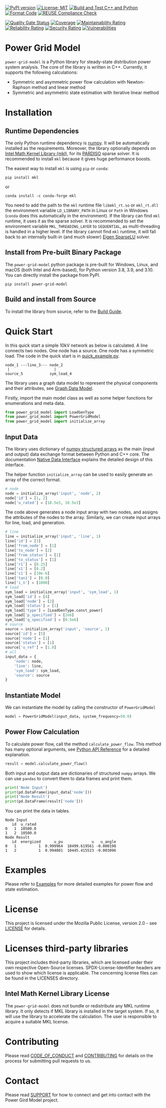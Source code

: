 <!--
SPDX-FileCopyrightText: 2022 Contributors to the Power Grid Model project <dynamic.grid.calculation@alliander.com>

SPDX-License-Identifier: MPL-2.0
-->
[![PyPI version](https://badge.fury.io/py/power-grid-model.svg)](https://badge.fury.io/py/power-grid-model)
[![License: MIT](https://img.shields.io/badge/License-MPL2.0-informational.svg)](https://github.com/alliander-opensource/power-grid-model/blob/main/LICENSE)
[![Build and Test C++ and Python](https://github.com/alliander-opensource/power-grid-model/actions/workflows/main.yml/badge.svg)](https://github.com/alliander-opensource/power-grid-model/actions/workflows/main.yml)
[![Format Code](https://github.com/alliander-opensource/power-grid-model/actions/workflows/black-and-clang-format.yml/badge.svg)](https://github.com/alliander-opensource/power-grid-model/actions/workflows/black-and-clang-format.yml)
[![REUSE Compliance Check](https://github.com/alliander-opensource/power-grid-model/actions/workflows/reuse-compliance.yml/badge.svg)](https://github.com/alliander-opensource/power-grid-model/actions/workflows/reuse-compliance.yml)

[![Quality Gate Status](https://sonarcloud.io/api/project_badges/measure?project=alliander-opensource_power-grid-model&metric=alert_status)](https://sonarcloud.io/summary/new_code?id=alliander-opensource_power-grid-model)
[![Coverage](https://sonarcloud.io/api/project_badges/measure?project=alliander-opensource_power-grid-model&metric=coverage)](https://sonarcloud.io/summary/new_code?id=alliander-opensource_power-grid-model)
[![Maintainability Rating](https://sonarcloud.io/api/project_badges/measure?project=alliander-opensource_power-grid-model&metric=sqale_rating)](https://sonarcloud.io/summary/new_code?id=alliander-opensource_power-grid-model)
[![Reliability Rating](https://sonarcloud.io/api/project_badges/measure?project=alliander-opensource_power-grid-model&metric=reliability_rating)](https://sonarcloud.io/summary/new_code?id=alliander-opensource_power-grid-model)
[![Security Rating](https://sonarcloud.io/api/project_badges/measure?project=alliander-opensource_power-grid-model&metric=security_rating)](https://sonarcloud.io/summary/new_code?id=alliander-opensource_power-grid-model)
[![Vulnerabilities](https://sonarcloud.io/api/project_badges/measure?project=alliander-opensource_power-grid-model&metric=vulnerabilities)](https://sonarcloud.io/summary/new_code?id=alliander-opensource_power-grid-model)



# Power Grid Model

`power-grid-model` is a Python library for steady-state distribution power system analysis.
The core of the library is written in C++.
Currently, it supports the following calculations:

* Symmetric and asymmetric power flow calculation with Newton-Raphson method and linear method
* Symmetric and asymmetric state estimation with iterative linear method

# Installation

## Runtime Dependencies

The only Python runtime dependency is
[numpy](https://numpy.org/). It will be automatically installed as the requirements.
Moreover, the library optionally depends on
[Intel Math Kernel Library (mkl)](https://software.intel.com/content/www/us/en/develop/tools/oneapi/components/onemkl.html),
for its [PARDISO](https://www.intel.com/content/www/us/en/develop/documentation/onemkl-developer-reference-c/top/sparse-solver-routines/onemkl-pardiso-parallel-direct-sparse-solver-iface.html) sparse solver.
It is recommended to install `mkl` because it gives huge performance boosts.

The easiest way to install `mkl` is using `pip` or `conda`:

```
pip install mkl
```

or

```
conda install -c conda-forge mkl
```

You need to add the path to the `mkl` runtime file `libmkl_rt.so` or `mkl_rt.dll` the environment variable
`LD_LIBRARY_PATH` in Linux or `Path` in Windows (`conda` does this automatically in the environment).
If the library can find `mkl` runtime, it uses it as the sparse solver.
It is recommended to set the environment variable `MKL_THREADING_LAYER` to `SEQUENTIAL`,
as multi-threading is handled in a higher level.
If the library cannot find `mkl` runtime, it will fall back to an internally built-in (and much slower)
[Eigen SparseLU](https://eigen.tuxfamily.org/dox/classEigen_1_1SparseLU.html) solver.

## Install from Pre-built Binary Package

The `power-grid-model` python package is pre-built for Windows, Linux, and macOS (both Intel and Arm-based),
for Python version 3.8, 3.9, and 3.10.
You can directly install the package from PyPI.

```
pip install power-grid-model
```

## Build and install from Source

To install the library from source, refer to the [Build Guide](docs/build-guide.md).

# Quick Start

In this quick start a simple 10kV network as below is calculated.
A line connects two nodes. One node has a source. One node has a symmetric load.
The code in the quick start is in [quick_example.py](scripts/quick_example.py).

```
node_1 ---line_3--- node_2
 |                    |
source_5            sym_load_4
```

The library uses a graph data model to represent the physical components and their attributes,
see [Graph Data Model](docs/graph-data-model.md).

Firstly, import the main model class
as well as some helper functions for enumerations and meta data.

```python
from power_grid_model import LoadGenType
from power_grid_model import PowerGridModel
from power_grid_model import initialize_array
```

## Input Data

The library uses dictionary of
[numpy structured arrays](https://numpy.org/doc/stable/user/basics.rec.html)
as the main (input and output) data exchange format between Python and C++ core.
The documentation [Native Data Interface](docs/native-data-interface.md)
explains the detailed design of this interface.

The helper function `initialize_array` can be used to
easily generate an array of the correct format.

```python
# node
node = initialize_array('input', 'node', 2)
node['id'] = [1, 2]
node['u_rated'] = [10.5e3, 10.5e3]
```

The code above generates a node input array with two nodes,
and assigns the attributes of the nodes to the array.
Similarly, we can create input arrays for line, load, and generation.

```python
# line
line = initialize_array('input', 'line', 1)
line['id'] = [3]
line['from_node'] = [1]
line['to_node'] = [2]
line['from_status'] = [1]
line['to_status'] = [1]
line['r1'] = [0.25]
line['x1'] = [0.2]
line['c1'] = [10e-6]
line['tan1'] = [0.0]
line['i_n'] = [1000]
# load
sym_load = initialize_array('input', 'sym_load', 1)
sym_load['id'] = [4]
sym_load['node'] = [2]
sym_load['status'] = [1]
sym_load['type'] = [LoadGenType.const_power]
sym_load['p_specified'] = [2e6]
sym_load['q_specified'] = [0.5e6]
# source
source = initialize_array('input', 'source', 1)
source['id'] = [5]
source['node'] = [1]
source['status'] = [1]
source['u_ref'] = [1.0]
# all
input_data = {
    'node': node,
    'line': line,
    'sym_load': sym_load,
    'source': source
}
```

## Instantiate Model

We can instantiate the model by calling the constructor of `PowerGridModel`

```python
model = PowerGridModel(input_data, system_frequency=50.0)
```

## Power Flow Calculation

To calculate power flow, call the method `calculate_power_flow`.
This method has many optional arguments, see [Python API Reference](docs/python-api-reference.md)
for a detailed explanation.

```python
result = model.calculate_power_flow()
```

Both input and output data are dictionaries of structured `numpy` arrays.
We can use `pandas` to convert them to data frames and print them.

```python
print('Node Input')
print(pd.DataFrame(input_data['node']))
print('Node Result')
print(pd.DataFrame(result['node']))
```

You can print the data in tables.

```
Node Input
   id  u_rated
0   1  10500.0
1   2  10500.0
Node Result
   id  energized      u_pu             u   u_angle
0   1          1  0.999964  10499.619561 -0.000198
1   2          1  0.994801  10445.415523 -0.003096
```

# Examples

Please refer to [Examples](examples) for more detailed examples for power flow and state estimation.

# License
This project is licensed under the Mozilla Public License, version 2.0 - see [LICENSE](LICENSE) for details.

# Licenses third-party libraries
This project includes third-party libraries, 
which are licensed under their own respective Open-Source licenses.
SPDX-License-Identifier headers are used to show which license is applicable. 
The concerning license files can be found in the LICENSES directory.

## Intel Math Kernel Library License

The `power-grid-model` does not bundle or redistribute any MKL runtime library. 
It only detects if MKL library is installed in the target system. 
If so, it will use the library to accelerate the calculation. 
The user is responsible to acquire a suitable MKL license.

# Contributing
Please read [CODE_OF_CONDUCT](CODE_OF_CONDUCT.md) and [CONTRIBUTING](CONTRIBUTING.md) for details on the process 
for submitting pull requests to us.

# Contact
Please read [SUPPORT](SUPPORT.md) for how to connect and get into contact with the Power Gird Model project.
